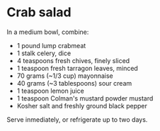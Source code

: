 Crab salad
==========

In a medium bowl, combine:

- 1 pound lump crabmeat
- 1 stalk celery, dice
- 4 teaspoons fresh chives, finely sliced
- 1 teaspoon fresh tarragon leaves, minced
- 70 grams (~1/3 cup) mayonnaise
- 40 grams (~3 tablespoons) sour cream
- 1 teaspoon lemon juice
- 1 teaspoon Colman's mustard powder mustard
- Kosher salt and freshly ground black pepper

Serve inmediately, or refrigerate up to two days.
